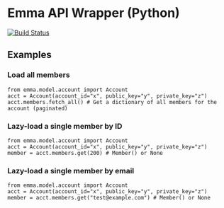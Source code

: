 # Emma API Wrapper (Python)
[![Build Status](https://travis-ci.org/myemma/emma-wrapper-python.png)](https://travis-ci.org/myemma/emma-wrapper-python)

## Examples
### Load all members

    from emma.model.account import Account
    acct = Account(account_id="x", public_key="y", private_key="z")
    acct.members.fetch_all() # Get a dictionary of all members for the account (paginated)

### Lazy-load a single member by ID

    from emma.model.account import Account
    acct = Account(account_id="x", public_key="y", private_key="z")
    member = acct.members.get(200) # Member() or None

### Lazy-load a single member by email

    from emma.model.account import Account
    acct = Account(account_id="x", public_key="y", private_key="z")
    member = acct.members.get("test@example.com") # Member() or None

